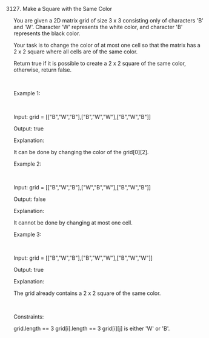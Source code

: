 3127. Make a Square with the Same Color

You are given a 2D matrix grid of size 3 x 3 consisting only of characters 'B' and 'W'. Character 'W' represents the white color, and character 'B' represents the black color.

Your task is to change the color of at most one cell so that the matrix has a 2 x 2 square where all cells are of the same color.

Return true if it is possible to create a 2 x 2 square of the same color, otherwise, return false.

 

Example 1:

 
 
 
 
 
 
 
 
 

Input: grid = [["B","W","B"],["B","W","W"],["B","W","B"]]

Output: true

Explanation:

It can be done by changing the color of the grid[0][2].

Example 2:

 
 
 
 
 
 
 
 
 

Input: grid = [["B","W","B"],["W","B","W"],["B","W","B"]]

Output: false

Explanation:

It cannot be done by changing at most one cell.

Example 3:

 
 
 
 
 
 
 
 
 

Input: grid = [["B","W","B"],["B","W","W"],["B","W","W"]]

Output: true

Explanation:

The grid already contains a 2 x 2 square of the same color.

 

Constraints:

grid.length == 3
grid[i].length == 3
grid[i][j] is either 'W' or 'B'.